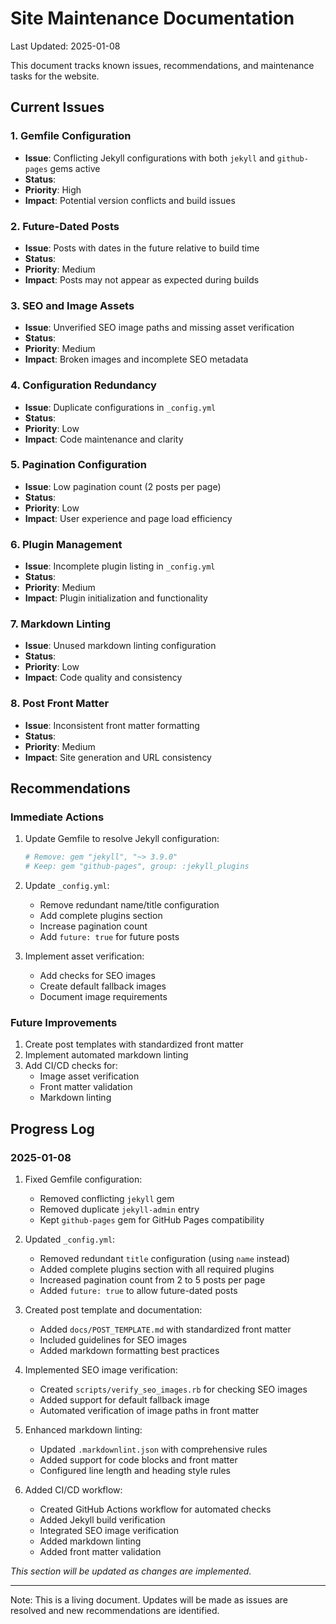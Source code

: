 # Site Maintenance Documentation

Last Updated: 2025-01-08

This document tracks known issues, recommendations, and maintenance tasks for the website.

## Current Issues

### 1. Gemfile Configuration
- **Issue**: Conflicting Jekyll configurations with both `jekyll` and `github-pages` gems active
- **Status**: 
- **Priority**: High
- **Impact**: Potential version conflicts and build issues

### 2. Future-Dated Posts
- **Issue**: Posts with dates in the future relative to build time
- **Status**: 
- **Priority**: Medium
- **Impact**: Posts may not appear as expected during builds

### 3. SEO and Image Assets
- **Issue**: Unverified SEO image paths and missing asset verification
- **Status**: 
- **Priority**: Medium
- **Impact**: Broken images and incomplete SEO metadata

### 4. Configuration Redundancy
- **Issue**: Duplicate configurations in `_config.yml`
- **Status**: 
- **Priority**: Low
- **Impact**: Code maintenance and clarity

### 5. Pagination Configuration
- **Issue**: Low pagination count (2 posts per page)
- **Status**: 
- **Priority**: Low
- **Impact**: User experience and page load efficiency

### 6. Plugin Management
- **Issue**: Incomplete plugin listing in `_config.yml`
- **Status**: 
- **Priority**: Medium
- **Impact**: Plugin initialization and functionality

### 7. Markdown Linting
- **Issue**: Unused markdown linting configuration
- **Status**: 
- **Priority**: Low
- **Impact**: Code quality and consistency

### 8. Post Front Matter
- **Issue**: Inconsistent front matter formatting
- **Status**: 
- **Priority**: Medium
- **Impact**: Site generation and URL consistency

## Recommendations

### Immediate Actions
1. Update Gemfile to resolve Jekyll configuration:
   ```ruby
   # Remove: gem "jekyll", "~> 3.9.0"
   # Keep: gem "github-pages", group: :jekyll_plugins
   ```

2. Update `_config.yml`:
   - Remove redundant name/title configuration
   - Add complete plugins section
   - Increase pagination count
   - Add `future: true` for future posts

3. Implement asset verification:
   - Add checks for SEO images
   - Create default fallback images
   - Document image requirements

### Future Improvements
1. Create post templates with standardized front matter
2. Implement automated markdown linting
3. Add CI/CD checks for:
   - Image asset verification
   - Front matter validation
   - Markdown linting

## Progress Log

### 2025-01-08
1. Fixed Gemfile configuration:
   - Removed conflicting `jekyll` gem
   - Removed duplicate `jekyll-admin` entry
   - Kept `github-pages` gem for GitHub Pages compatibility

2. Updated `_config.yml`:
   - Removed redundant `title` configuration (using `name` instead)
   - Added complete plugins section with all required plugins
   - Increased pagination count from 2 to 5 posts per page
   - Added `future: true` to allow future-dated posts

3. Created post template and documentation:
   - Added `docs/POST_TEMPLATE.md` with standardized front matter
   - Included guidelines for SEO images
   - Added markdown formatting best practices

4. Implemented SEO image verification:
   - Created `scripts/verify_seo_images.rb` for checking SEO images
   - Added support for default fallback image
   - Automated verification of image paths in front matter

5. Enhanced markdown linting:
   - Updated `.markdownlint.json` with comprehensive rules
   - Added support for code blocks and front matter
   - Configured line length and heading style rules

6. Added CI/CD workflow:
   - Created GitHub Actions workflow for automated checks
   - Added Jekyll build verification
   - Integrated SEO image verification
   - Added markdown linting
   - Added front matter validation

_This section will be updated as changes are implemented._

---
Note: This is a living document. Updates will be made as issues are resolved and new recommendations are identified.
